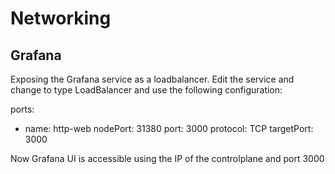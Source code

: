 # Networking

## Grafana

Exposing the Grafana service as a loadbalancer. Edit the service and change to type LoadBalancer and use the following configuration:

  ports:
  - name: http-web
    nodePort: 31380
    port: 3000
    protocol: TCP
    targetPort: 3000


Now Grafana UI is accessible using the IP of the controlplane and port 3000
